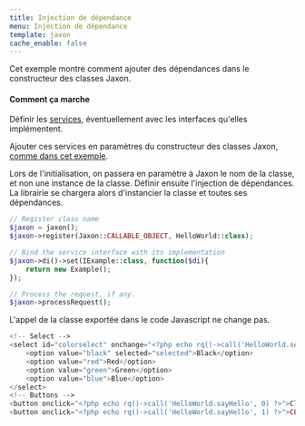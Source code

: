 ```yaml
---
title: Injection de dépendance
menu: Injection de dépendance
template: jaxon
cache_enable: false
---
```


Cet exemple montre comment ajouter des dépendances dans le constructeur des classes Jaxon.

#### Comment ça marche

Définir les [services](/examples/codes/di-services.html), éventuellement avec les interfaces qu'elles implémentent.

Ajouter ces services en paramètres du constructeur des classes Jaxon, [comme dans cet exemple](/examples/codes/di-classes.html).

Lors de l'initialisation, on passera en paramètre à Jaxon le nom de la classe, et non une instance de la classe.
Définir ensuite l'injection de dépendances.
La librairie se chargera alors d'instancier la classe et toutes ses dépendances.

```php
// Register class name
$jaxon = jaxon();
$jaxon->register(Jaxon::CALLABLE_OBJECT, HelloWorld::class);

// Bind the service interface with its implementation
$jaxon->di()->set(IExample::class, function($di){
    return new Example();
});

// Process the request, if any.
$jaxon->processRequest();
```

L'appel de la classe exportée dans le code Javascript ne change pas.

```php
<!-- Select -->
<select id="colorselect" onchange="<?php echo rq()->call('HelloWorld.setColor', rq()->select('colorselect')) ?>">
    <option value="black" selected="selected">Black</option>
    <option value="red">Red</option>
    <option value="green">Green</option>
    <option value="blue">Blue</option>
</select>
<!-- Buttons -->
<button onclick="<?php echo rq()->call('HelloWorld.sayHello', 0) ?>">Click Me</button>
<button onclick="<?php echo rq()->call('HelloWorld.sayHello', 1) ?>">CLICK ME</button>
```
